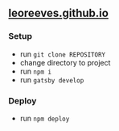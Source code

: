 ## [leoreeves.github.io](http://leoreeves.github.io)

### Setup
- run `git clone REPOSITORY`
- change directory to project
- run `npm i`
- run `gatsby develop`

### Deploy
- run `npm deploy`

